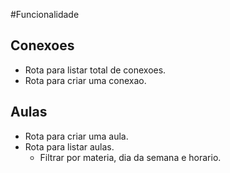#Funcionalidade


## Conexoes

- Rota para listar total de conexoes.
- Rota para criar uma conexao.

## Aulas
- Rota para criar uma aula.
- Rota para listar aulas.
    - Filtrar por materia, dia da semana e horario.

